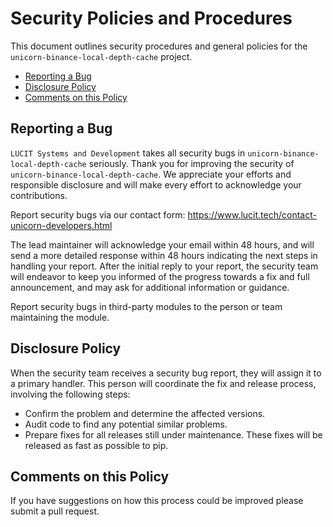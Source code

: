 # Security Policies and Procedures
This document outlines security procedures and general policies for the 
`unicorn-binance-local-depth-cache` project.

  * [Reporting a Bug](#reporting-a-bug)
  * [Disclosure Policy](#disclosure-policy)
  * [Comments on this Policy](#comments-on-this-policy)

## Reporting a Bug
`LUCIT Systems and Development` takes all security bugs in `unicorn-binance-local-depth-cache` seriously.
Thank you for improving the security of `unicorn-binance-local-depth-cache`. We appreciate your 
efforts and responsible disclosure and will make every effort to acknowledge your contributions.

Report security bugs via our contact form: 
https://www.lucit.tech/contact-unicorn-developers.html

The lead maintainer will acknowledge your email within 48 hours, and will send a
more detailed response within 48 hours indicating the next steps in handling
your report. After the initial reply to your report, the security team will
endeavor to keep you informed of the progress towards a fix and full
announcement, and may ask for additional information or guidance.

Report security bugs in third-party modules to the person or team maintaining
the module.

## Disclosure Policy
When the security team receives a security bug report, they will assign it to a
primary handler. This person will coordinate the fix and release process,
involving the following steps:

  * Confirm the problem and determine the affected versions.
  * Audit code to find any potential similar problems.
  * Prepare fixes for all releases still under maintenance. These fixes will be
    released as fast as possible to pip.

## Comments on this Policy
If you have suggestions on how this process could be improved please submit a
pull request.
